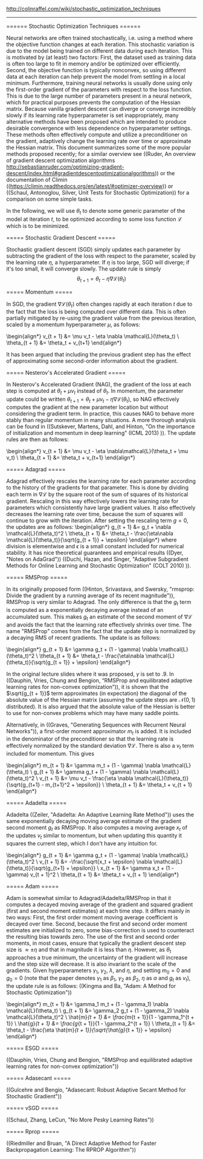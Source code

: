 http://colinraffel.com/wiki/stochastic_optimization_techniques

---


====== Stochastic Optimization Techniques ======
 
Neural networks are often trained stochastically, i.e. using a method where the objective function changes at each iteration.  This stochastic variation is due to the model being trained on different data during each iteration.  This is motivated by (at least) two factors: First, the dataset used as training data is often too large to fit in memory and/or be optimized over efficiently.  Second, the objective function is typically nonconvex, so using different data at each iteration can help prevent the model from settling in a local minimum.  Furthermore, training neural networks is usually done using only the first-order gradient of the parameters with respect to the loss function.  This is due to the large number of parameters present in a neural network, which for practical purposes prevents the computation of the Hessian matrix.  Because vanilla gradient descent can diverge or converge incredibly slowly if its learning rate hyperparameter is set inappropriately, many alternative methods have been proposed which are intended to produce desirable convergence with less dependence on hyperparameter settings.  These methods often effectively compute and utilize a preconditioner on the gradient, adaptively change the learning rate over time or approximate the Hessian matrix.  This document summarizes some of the more popular methods proposed recently; for a similar overview see ((Ruder, An overview of gradient descent optimization algorithms http://sebastianruder.com/optimizing-gradient-descent/index.html#gradientdescentoptimizationalgorithms)) or the documentation of Climin ((https://climin.readthedocs.org/en/latest/#optimizer-overview)) or ((Schaul, Antonoglou, Silver, Unit Tests for Stochastic Optimization)) for a comparison on some simple tasks.

In the following, we will use $\theta_t$ to denote some generic parameter of the model at iteration $t$, to be optimized according to some loss function $\mathcal{L}$ which is to be minimized.

===== Stochastic Gradient Descent =====

Stochastic gradient descent (SGD) simply updates each parameter by subtracting the gradient of the loss with respect to the parameter, scaled by the learning rate $\eta$, a hyperparameter.  If $\eta$ is too large, SGD will diverge; if it's too small, it will converge slowly.  The update rule is simply
$$
\theta_{t + 1} = \theta_t - \eta \nabla \mathcal{L}(\theta_t)
$$

===== Momentum =====

In SGD, the gradient $\nabla \mathcal{L}(\theta_t)$ often changes rapidly at each iteration $t$ due to the fact that the loss is being computed over different data.  This is often partially mitigated by re-using the gradient value from the previous iteration, scaled by a momentum hyperparameter $\mu$, as follows:

\begin{align*}
v_{t + 1} &= \mu v_t - \eta \nabla \mathcal{L}(\theta_t) \\
\theta_{t + 1} &= \theta_t + v_{t+1}
\end{align*}

It has been argued that including the previous gradient step has the effect of approximating some second-order information about the gradient.

===== Nesterov's Accelerated Gradient =====

In Nesterov's Accelerated Gradient (NAG), the gradient of the loss at each step is computed at $\theta_t + \mu v_t$ instead of $\theta_t$.  In momentum, the parameter update could be written $\theta_{t + 1} = \theta_t + \mu v_t - \eta \nabla \mathcal{L}(\theta_t)$, so NAG effectively computes the gradient at the new parameter location but without considering the gradient term.  In practice, this causes NAG to behave more stably than regular momentum in many situations.  A more thorough analysis can be found in ((Sutskever, Martens, Dahl, and Hinton, "On the importance of initialization and momentum in deep learning" (ICML 2013) )).  The update rules are then as follows:

\begin{align*}
v_{t + 1} &= \mu v_t - \eta \nabla\mathcal{L}(\theta_t + \mu v_t) \\
\theta_{t + 1} &= \theta_t + v_{t+1}
\end{align*}

===== Adagrad =====

Adagrad effectively rescales the learning rate for each parameter according to the history of the gradients for that parameter.  This is done by dividing each term in $\nabla \mathcal{L}$ by the square root of the sum of squares of its historical gradient.  Rescaling in this way effectively lowers the learning rate for parameters which consistently have large gradient values.  It also effectively decreases the learning rate over time, because the sum of squares will continue to grow with the iteration.  After setting the rescaling term $g = 0$, the updates are as follows:
\begin{align*}
g_{t + 1} &= g_t + \nabla \mathcal{L}(\theta_t)^2 \\
\theta_{t + 1} &= \theta_t - \frac{\eta\nabla \mathcal{L}(\theta_t)}{\sqrt{g_{t + 1}} + \epsilon}
\end{align*}
where division is elementwise and $\epsilon$ is a small constant included for numerical stability.  It has nice theoretical guarantees and empirical results ((Dyer, "Notes on AdaGrad")) ((Duchi, Hazan, and Singer, "Adaptive Subgradient Methods for Online Learning and Stochastic Optimization" (COLT 2010) )).

===== RMSProp =====

In its originally proposed form ((Hinton, Srivastava, and Swersky, "rmsprop: Divide the gradient by a running average of its recent magnitude")), RMSProp is very similar to Adagrad.  The only difference is that the $g_t$ term is computed as a exponentially decaying average instead of an accumulated sum.  This makes $g_t$ an estimate of the second moment of $\nabla \mathcal{L}$ and avoids the fact that the learning rate effectively shrinks over time.  The name "RMSProp" comes from the fact that the update step is normalized by a decaying RMS of recent gradients.  The update is as follows:

\begin{align*}
g_{t + 1} &= \gamma g_t + (1 - \gamma) \nabla \mathcal{L}(\theta_t)^2 \\
\theta_{t + 1} &= \theta_t - \frac{\eta\nabla \mathcal{L}(\theta_t)}{\sqrt{g_{t + 1}} + \epsilon}
\end{align*}

In the original lecture slides where it was proposed, $\gamma$ is set to $.9$.  In ((Dauphin, Vries, Chung and Bengion, “RMSProp and equilibrated adaptive learning rates for non-convex optimization”)), it is shown that the $\sqrt{g_{t + 1}}$ term approximates (in expectation) the diagonal of the absolute value of the Hessian matrix (assuming the update steps are $\mathcal{N}(0, 1)$ distributed).  It is also argued that the absolute value of the Hessian is better to use for non-convex problems which may have many saddle points.

Alternatively, in ((Graves, "Generating Sequences with Recurrent Neural Networks")), a first-order moment approximator $m_t$ is added.  It is included in the denominator of the preconditioner so that the learning rate is effectively normalized by the standard deviation $\nabla \mathcal{L}$.  There is also a $v_t$ term included for momentum.  This gives 

\begin{align*}
m_{t + 1} &= \gamma m_t + (1 - \gamma) \nabla \mathcal{L}(\theta_t) \\
g_{t + 1} &= \gamma g_t + (1 - \gamma) \nabla \mathcal{L}(\theta_t)^2 \\
v_{t + 1} &= \mu v_t - \frac{\eta \nabla \mathcal{L}(\theta_t)}{\sqrt{g_{t+1} - m_{t+1}^2 + \epsilon}}  \\
\theta_{t + 1} &= \theta_t + v_{t + 1}
\end{align*}

===== Adadelta =====

Adadelta ((Zeiler, "Adadelta: An Adaptive Learning Rate Method")) uses the same exponentially decaying moving average estimate of the gradient second moment $g_t$ as RMSProp.  It also computes a moving average $x_t$ of the updates $v_t$ similar to momentum, but when updating this quantity it squares the current step, which I don't have any intuition for.

\begin{align*}
g_{t + 1} &= \gamma g_t + (1 - \gamma) \nabla \mathcal{L}(\theta_t)^2 \\
v_{t + 1} &= -\frac{\sqrt{x_t + \epsilon} \nabla \mathcal{L}(\theta_t)}{\sqrt{g_{t+1} + \epsilon}} \\
x_{t + 1} &= \gamma x_t + (1 - \gamma) v_{t + 1}^2 \\
\theta_{t + 1} &= \theta_t + v_{t + 1}
\end{align*}

===== Adam =====

Adam is somewhat similar to Adagrad/Adadelta/RMSProp in that it computes a decayed moving average of the gradient and squared gradient (first and second moment estimates) at each time step.  It differs mainly in two ways: First, the first order moment moving average coefficient is decayed over time.  Second, because the first and second order moment estimates are initialized to zero, some bias-correction is used to counteract the resulting bias towards zero.  The use of the first and second order moments, in most cases, ensure that typically the gradient descent step size is $\approx \pm \eta$ and that in magnitude it is less than $\eta$.  However, as $\theta_t$ approaches a true minimum, the uncertainty of the gradient will increase and the step size will decrease.  It is also invariant to the scale of the gradients.  Given hyperparameters $\gamma_1$, $\gamma_2$, $\lambda$, and $\eta$, and setting $m_0 = 0$ and $g_0 = 0$ (note that the paper denotes $\gamma_1$ as $\beta_1$, $\gamma_2$ as $\beta_2$, $\eta$ as $\alpha$ and $g_t$ as $v_t$), the update rule is as follows: ((Kingma and Ba, "Adam: A Method for Stochastic Optimization"))

\begin{align*}
m_{t + 1} &= \gamma_1 m_t + (1 - \gamma_1) \nabla \mathcal{L}(\theta_t) \\
g_{t + 1} &= \gamma_2 g_t + (1 - \gamma_2) \nabla \mathcal{L}(\theta_t)^2 \\
\hat{m}_{t + 1} &= \frac{m_{t + 1}}{1 - \gamma_1^{t + 1}} \\
\hat{g}_{t + 1} &= \frac{g_{t + 1}}{1 - \gamma_2^{t + 1}} \\
\theta_{t + 1} &= \theta_t - \frac{\eta \hat{m}_{t + 1}}{\sqrt{\hat{g}_{t + 1}} + \epsilon}
\end{align*}

===== ESGD =====

((Dauphin, Vries, Chung and Bengion, "RMSProp and equilibrated adaptive learning rates for non-convex optimization"))

===== Adasecant =====

((Gulcehre and Bengio, "Adasecant: Robust Adaptive Secant Method for Stochastic Gradient"))

===== vSGD =====

((Schaul, Zhang, LeCun, "No More Pesky Learning Rates"))

===== Rprop =====

((Riedmiller and Bruan, "A Direct Adaptive Method for Faster Backpropagation Learning: The RPROP Algorithm"))
